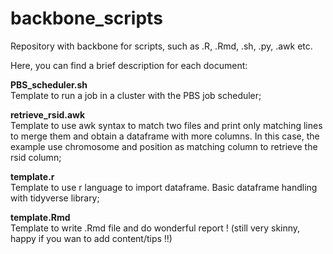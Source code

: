 # backbone_scripts
Repository with backbone for scripts, such as .R, .Rmd, .sh, .py, .awk etc.

Here, you can find a brief description for each document:

**PBS_scheduler.sh**<br/>
Template to run a job in a cluster with the PBS job scheduler;

**retrieve_rsid.awk**<br/>
Template to use awk syntax to match two files and print only matching lines to merge them and obtain a dataframe with more columns. In this case, the example use chromosome and position as matching column to retrieve the rsid column;
 
**template.r**<br/>
Template to use r language to import dataframe. Basic dataframe handling with tidyverse library;

**template.Rmd**<br/>
Template to write .Rmd file and do wonderful report ! (still very skinny, happy if you wan to add content/tips !!)
